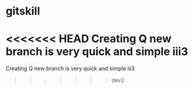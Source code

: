 # gitskill
<<<<<<< HEAD
Creating Q new branch is very quick and simple
iii3
=======
Creating Q new branch is very quick and simple
iii3
>>>>>>> dev2
